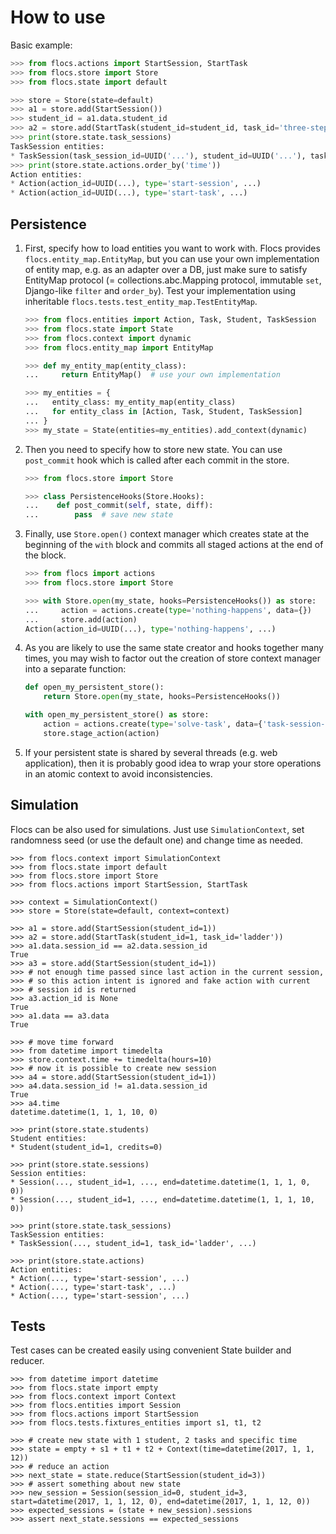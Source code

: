 # How to use

Basic example:

```python
>>> from flocs.actions import StartSession, StartTask
>>> from flocs.store import Store
>>> from flocs.state import default

>>> store = Store(state=default)
>>> a1 = store.add(StartSession())
>>> student_id = a1.data.student_id
>>> a2 = store.add(StartTask(student_id=student_id, task_id='three-steps-forward'))
>>> print(store.state.task_sessions)
TaskSession entities:
* TaskSession(task_session_id=UUID('...'), student_id=UUID('...'), task_id='three-steps-forward', solved=False, ...)
>>> print(store.state.actions.order_by('time'))
Action entities:
* Action(action_id=UUID(...), type='start-session', ...)
* Action(action_id=UUID(...), type='start-task', ...)

```

## Persistence

1. First, specify how to load entities you want to work with.
   Flocs provides `flocs.entity_map.EntityMap`, but you can use your own implementation of entity map,
   e.g. as an adapter over a DB, just make sure to satisfy EntityMap protocol
   (= collections.abc.Mapping protocol, immutable `set`, Django-like `filter` and `order_by`).
   Test your implementation using inheritable `flocs.tests.test_entity_map.TestEntityMap`.

    ```python
    >>> from flocs.entities import Action, Task, Student, TaskSession
    >>> from flocs.state import State
    >>> from flocs.context import dynamic
    >>> from flocs.entity_map import EntityMap

    >>> def my_entity_map(entity_class):
    ...     return EntityMap()  # use your own implementation

    >>> my_entities = {
    ...   entity_class: my_entity_map(entity_class)
    ...   for entity_class in [Action, Task, Student, TaskSession]
    ... }
    >>> my_state = State(entities=my_entities).add_context(dynamic)

    ```

2. Then you need to specify how to store new state.
   You can use `post_commit` hook which is called after each commit in the store.

    ```python
    >>> from flocs.store import Store

    >>> class PersistenceHooks(Store.Hooks):
    ...    def post_commit(self, state, diff):
    ...        pass  # save new state

    ```

3. Finally, use `Store.open()` context manager which creates state at the beginning of the `with` block
   and commits all staged actions at the end of the block.

    ```python
    >>> from flocs import actions
    >>> from flocs.store import Store

    >>> with Store.open(my_state, hooks=PersistenceHooks()) as store:
    ...     action = actions.create(type='nothing-happens', data={})
    ...     store.add(action)
    Action(action_id=UUID(...), type='nothing-happens', ...)

    ```

4. As you are likely to use the same state creator and hooks together many times, you may wish to factor out the creation of store context manager into a separate function:

    ```python
    def open_my_persistent_store():
        return Store.open(my_state, hooks=PersistenceHooks())

    with open_my_persistent_store() as store:
        action = actions.create(type='solve-task', data={'task-session-id': 25})
        store.stage_action(action)
    ```

5. If your persistent state is shared by several threads (e.g. web application), then it is probably good idea to wrap your store operations in an atomic context to avoid inconsistencies.


## Simulation

Flocs can be also used for simulations.
Just use `SimulationContext`, set randomness seed (or use the default one) and change time as needed.

    >>> from flocs.context import SimulationContext
    >>> from flocs.state import default
    >>> from flocs.store import Store
    >>> from flocs.actions import StartSession, StartTask

    >>> context = SimulationContext()
    >>> store = Store(state=default, context=context)

    >>> a1 = store.add(StartSession(student_id=1))
    >>> a2 = store.add(StartTask(student_id=1, task_id='ladder'))
    >>> a1.data.session_id == a2.data.session_id
    True
    >>> a3 = store.add(StartSession(student_id=1))
    >>> # not enough time passed since last action in the current session,
    >>> # so this action intent is ignored and fake action with current
    >>> # session id is returned
    >>> a3.action_id is None
    True
    >>> a1.data == a3.data
    True

    >>> # move time forward
    >>> from datetime import timedelta
    >>> store.context.time += timedelta(hours=10)
    >>> # now it is possible to create new session
    >>> a4 = store.add(StartSession(student_id=1))
    >>> a4.data.session_id != a1.data.session_id
    True
    >>> a4.time
    datetime.datetime(1, 1, 1, 10, 0)

    >>> print(store.state.students)
    Student entities:
    * Student(student_id=1, credits=0)

    >>> print(store.state.sessions)
    Session entities:
    * Session(..., student_id=1, ..., end=datetime.datetime(1, 1, 1, 0, 0))
    * Session(..., student_id=1, ..., end=datetime.datetime(1, 1, 1, 10, 0))

    >>> print(store.state.task_sessions)
    TaskSession entities:
    * TaskSession(..., student_id=1, task_id='ladder', ...)

    >>> print(store.state.actions)
    Action entities:
    * Action(..., type='start-session', ...)
    * Action(..., type='start-task', ...)
    * Action(..., type='start-session', ...)


## Tests

Test cases can be created easily using convenient State builder and reducer.

    >>> from datetime import datetime
    >>> from flocs.state import empty
    >>> from flocs.context import Context
    >>> from flocs.entities import Session
    >>> from flocs.actions import StartSession
    >>> from flocs.tests.fixtures_entities import s1, t1, t2

    >>> # create new state with 1 student, 2 tasks and specific time
    >>> state = empty + s1 + t1 + t2 + Context(time=datetime(2017, 1, 1, 12))
    >>> # reduce an action
    >>> next_state = state.reduce(StartSession(student_id=3))
    >>> # assert something about new state
    >>> new_session = Session(session_id=0, student_id=3, start=datetime(2017, 1, 1, 12, 0), end=datetime(2017, 1, 1, 12, 0))
    >>> expected_sessions = (state + new_session).sessions
    >>> assert next_state.sessions == expected_sessions
